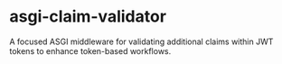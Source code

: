 # asgi-claim-validator
A focused ASGI middleware for validating additional claims within JWT tokens to enhance token-based workflows.
